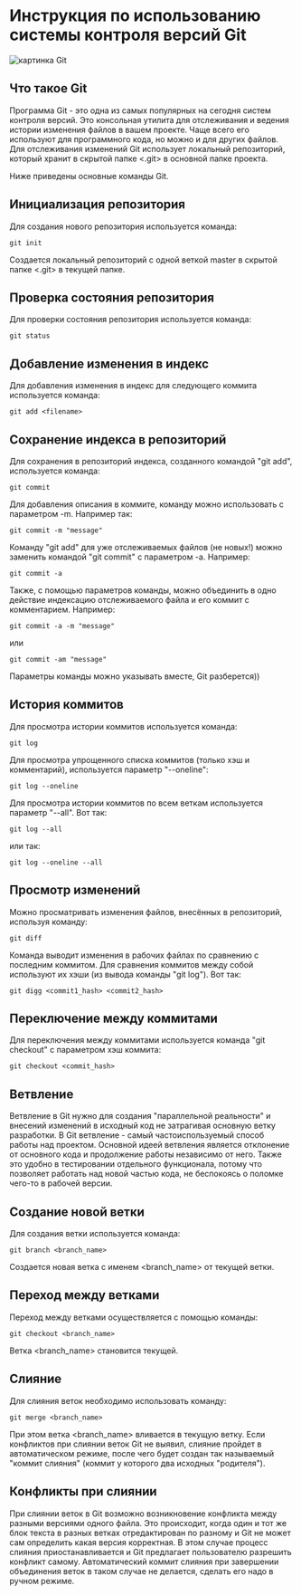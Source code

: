 # **Инструкция по использованию системы контроля версий Git**

![картинка Git](git.jpeg)

## Что такое Git

Программа Git - это одна из самых популярных на сегодня систем контроля версий. Это консольная утилита для отслеживания и ведения истории изменения файлов в вашем проекте. Чаще всего его используют для программного кода, но можно и для других файлов.
Для отслеживания изменений Git использует локальный репозиторий, который хранит в скрытой папке <.git> в основной папке проекта.

Ниже приведены основные команды Git.

## Инициализация репозитория

Для создания нового репозитория используется команда:

    git init

Создается локальный репозиторий с одной веткой master в скрытой папке <.git> в текущей папке.

## Проверка состояния репозитория

Для проверки состояния репозитория используется команда:

    git status

## Добавление изменения в индекс

Для добавления изменения в индекс для следующего коммита используется команда:

    git add <filename>

## Сохранение индекса в репозиторий

Для сохранения в репозиторий индекса, созданного командой "git add", используется команда:

    git commit

Для добавления описания в коммите, команду можно использовать с параметром -m. Например так:

    git commit -m "message"

Команду "git add" для уже отслеживаемых файлов (не новых!) можно заменить командой "git commit" с параметром -a. Например:

    git commit -a

Также, с помощью параметров команды, можно объединить в одно действие индексацию отслеживаемого файла и его коммит с комментарием. Например:

    git commit -a -m "message"

или

    git commit -am "message"

Параметры команды можно указывать вместе, Git разберется))

## История коммитов

Для просмотра истории коммитов используется команда:

    git log

Для просмотра упрощенного списка коммитов (только хэш и комментарий), используется параметр "--oneline":

    git log --oneline

Для просмотра истории коммитов по всем веткам используется параметр "--all". Вот так:

    git log --all

или так:

    git log --oneline --all

## Просмотр изменений

Можно просматривать изменения файлов, внесённых в репозиторий, используя команду:

    git diff

Команда выводит изменения в рабочих файлах по сравнению с последним коммитом. 
Для сравнения коммитов между собой используют их хэши (из вывода команды "git log"). Вот так:

    git digg <commit1_hash> <commit2_hash>

## Переключение между коммитами

Для переключения между коммитами используется команда "git checkout" с параметром хэш коммита:

    git checkout <commit_hash>

## Ветвление

Ветвление в Git нужно для создания "параллельной реальности" и внесений изменений в исходный код не затрагивая основную ветку разработки. В Git ветвление - самый частоиспользуемый способ работы над проектом. Основной идеей ветвления является отклонение от основного кода и продолжение работы независимо от него. Также это удобно в тестировании отдельного функционала, потому что позволяет работать над новой частью кода, не беспокоясь о поломке чего-то в рабочей версии.

## Создание новой ветки

Для создания ветки используется команда:

    git branch <branch_name>

Создается новая ветка с именем <branch_name> от текущей ветки.

## Переход между ветками

Переход между ветками осуществляется с помощью команды:

    git checkout <branch_name>

Ветка <branch_name> становится текущей.

## Слияние

Для слияния веток необходимо использовать команду:

    git merge <branch_name>

При этом ветка <branch_name> вливается в текущую ветку.
Если конфликтов при слиянии веток Git не выявил, слияние пройдет в автоматическом режиме, после чего будет создан так называемый "коммит слияния" (коммит у которого два исходных "родителя").

## Конфликты при слиянии

При слиянии веток в Git возможно возникновение конфликта между разными версиями одного файла. Это происходит, когда один и тот же блок текста в разных ветках отредактирован по разному и Git не может сам определить какая версия корректная. В этом случае процесс слияния приостанавливается и Git предлагает пользователю разрешить конфликт самому. Автоматический коммит слияния при завершении объединения веток в таком случае не делается, сделать его надо в ручном режиме.
